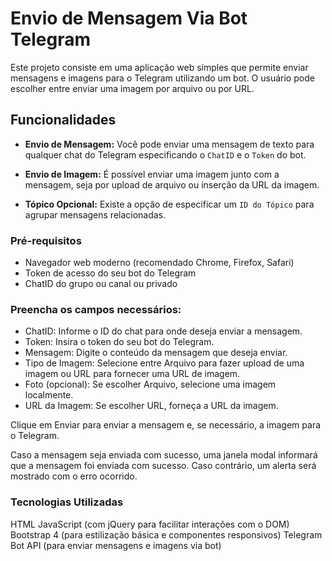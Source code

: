 # Envio de Mensagem Via Bot Telegram

Este projeto consiste em uma aplicação web simples que permite enviar mensagens e imagens para o Telegram utilizando um bot. O usuário pode escolher entre enviar uma imagem por arquivo ou por URL.

## Funcionalidades

- **Envio de Mensagem:** Você pode enviar uma mensagem de texto para qualquer chat do Telegram especificando o `ChatID` e o `Token` do bot.
  
- **Envio de Imagem:** É possível enviar uma imagem junto com a mensagem, seja por upload de arquivo ou inserção da URL da imagem.

- **Tópico Opcional:** Existe a opção de especificar um `ID do Tópico` para agrupar mensagens relacionadas.

### Pré-requisitos

- Navegador web moderno (recomendado Chrome, Firefox, Safari)
- Token de acesso do seu bot do Telegram
- ChatID do grupo ou canal ou privado

### Preencha os campos necessários:

- ChatID: Informe o ID do chat para onde deseja enviar a mensagem.
- Token: Insira o token do seu bot do Telegram.
- Mensagem: Digite o conteúdo da mensagem que deseja enviar.
- Tipo de Imagem: Selecione entre Arquivo para fazer upload de uma imagem ou URL para fornecer uma URL de imagem.
- Foto (opcional): Se escolher Arquivo, selecione uma imagem localmente.
- URL da Imagem: Se escolher URL, forneça a URL da imagem.

Clique em Enviar para enviar a mensagem e, se necessário, a imagem para o Telegram.

Caso a mensagem seja enviada com sucesso, uma janela modal informará que a mensagem foi enviada com sucesso. Caso contrário, um alerta será mostrado com o erro ocorrido.

### Tecnologias Utilizadas

HTML
JavaScript (com jQuery para facilitar interações com o DOM)
Bootstrap 4 (para estilização básica e componentes responsivos)
Telegram Bot API (para enviar mensagens e imagens via bot)
